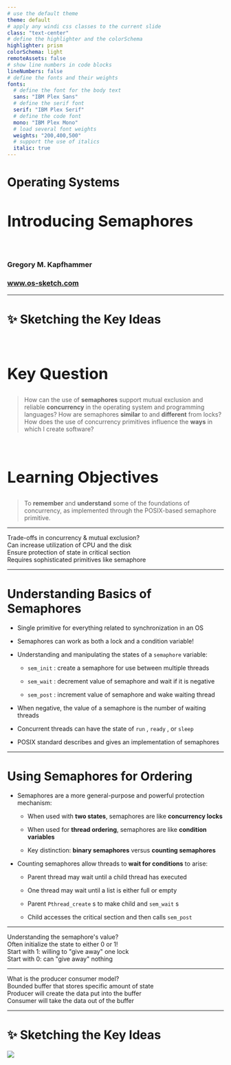 ```yaml
---
# use the default theme
theme: default
# apply any windi css classes to the current slide
class: "text-center"
# define the highlighter and the colorSchema
highlighter: prism
colorSchema: light
remoteAssets: false
# show line numbers in code blocks
lineNumbers: false
# define the fonts and their weights
fonts:
  # define the font for the body text
  sans: "IBM Plex Sans"
  # define the serif font
  serif: "IBM Plex Serif"
  # define the code font
  mono: "IBM Plex Mono"
  # load several font weights
  weights: "200,400,500"
  # support the use of italics
  italic: true
---
```


[//]: # "Slide Start {{{"

# Operating Systems

## Introducing Semaphores

<div class="container my-5">
  &nbsp;
</div>

### Gregory M. Kapfhammer

### www.os-sketch.com

[//]: # "Slide End }}}"

---

[//]: # "Slide Start {{{"

# ✨ Sketching the Key Ideas

<style>
  h1 {
    @apply mb-0 -mt-1;
  }
  h2 {
    font-size: 36px;
    @apply text-red-600 mb-4;
  }
</style>

<br>

<div v-click>

## Key Question

> How can the use of **semaphores** support mutual exclusion and reliable
> **concurrency** in the operating system and programming languages? How are
> semaphores **similar** to and **different** from locks? How does the use of
> concurrency primitives influence the **ways** in which I create software?

</div>

<br>

<div v-click>

## Learning Objectives

> To **remember** and **understand** some of the foundations of concurrency,
> as implemented through the POSIX-based semaphore primitive.

</div>

[//]: # "Slide End }}}"

---

[//]: # "Slide Start {{{"

<div class="flex row">

<div class="text-7xl text-red-600 font-bold mt-5 ml-4 mb-4">
Trade-offs in concurrency & mutual exclusion?
</div>

</div>

<div v-click>

<div class="flex row">

<mdi-diamond class="text-6xl ml-8 mt-6 text-blue-600" />

<div class="text-3xl font-bold mt-10 ml-4">
Can increase utilization of CPU and the disk
</div>

</div>

</div>

<div v-click>

<div class="flex row">

<mdi-diamond class="text-6xl ml-8 mt-6 text-blue-600" />

<div class="text-3xl font-bold mt-10 ml-4">
Ensure protection of state in critical section
</div>

</div>

</div>

<div v-click>

<div class="flex row">

<mdi-diamond class="text-6xl ml-8 mt-6 text-blue-600" />

<div class="text-3xl font-bold mt-10 ml-4">
Requires sophisticated primitives like semaphore
</div>

</div>

</div>

[//]: # "Slide End }}}"

---

[//]: # "Slide Start {{{"

# Understanding Basics of Semaphores

<v-clicks>

- Single primitive for everything related to synchronization in an OS

- Semaphores can work as both a lock and a condition variable!

- Understanding and manipulating the states of a `semaphore` variable:

  - `sem_init` : create a semaphore for use between multiple threads

  - `sem_wait` : decrement value of semaphore and wait if it is negative

  - `sem_post` : increment value of semaphore and wake waiting thread

- When negative, the value of a semaphore is the number of waiting threads

- Concurrent threads can have the state of `run` , `ready` , or `sleep`

- POSIX standard describes and gives an implementation of semaphores

</v-clicks>

[//]: # "Slide End }}}"

---

[//]: # "Slide Start {{{"

# Using Semaphores for Ordering

<v-clicks>

- Semaphores are a more general-purpose and powerful protection mechanism:

  - When used with **two states**, semaphores are like **concurrency locks**

  - When used for **thread ordering**, semaphores are like **condition variables**

  - Key distinction: **binary semaphores** versus **counting semaphores**

- Counting semaphores allow threads to **wait for conditions** to arise:

  - Parent thread may wait until a child thread has executed

  - One thread may wait until a list is either full or empty

  - Parent `Pthread_create` s to make child and `sem_wait` s

  - Child accesses the critical section and then calls `sem_post`

</v-clicks>

[//]: # "Slide End }}}"

---

[//]: # "Slide Start {{{"

<div class="flex row">

<div class="text-7xl text-red-600 font-bold mt-5 ml-4 mb-4">
Understanding the semaphore's value?
</div>

</div>

<div v-click>

<div class="flex row">

<mdi-tooltip-check class="text-6xl ml-8 mt-6 text-blue-600" />

<div class="text-3xl font-bold mt-10 ml-4">
Often initialize the state to either 0 or 1!
</div>

</div>

</div>

<div v-click>

<div class="flex row">

<mdi-tooltip-check class="text-6xl ml-8 mt-6 text-blue-600" />

<div class="text-3xl font-bold mt-10 ml-4">
Start with 1: willing to "give away" one lock
</div>

</div>

</div>

<div v-click>

<div class="flex row">

<mdi-tooltip-check class="text-6xl ml-8 mt-6 text-blue-600" />

<div class="text-3xl font-bold mt-10 ml-4">
Start with 0: can "give away" nothing
</div>

</div>

</div>

[//]: # "Slide End }}}"

---

[//]: # "Slide Start {{{"

<div class="flex row">

<div class="text-7xl text-red-600 font-bold mt-5 ml-4 mb-4">
What is the producer consumer model?
</div>

</div>

<div v-click>

<div class="flex row">

<uim-grid class="text-6xl ml-8 mt-6 text-blue-600" />

<div class="text-3xl font-bold mt-10 ml-4">
Bounded buffer that stores specific amount of state
</div>

</div>

</div>

<div v-click>

<div class="flex row">

<uim-grid class="text-6xl ml-8 mt-6 text-blue-600" />

<div class="text-3xl font-bold mt-10 ml-4">
Producer will create the data put into the buffer
</div>

</div>

</div>

<div v-click>

<div class="flex row">

<uim-grid class="text-6xl ml-8 mt-6 text-blue-600" />

<div class="text-3xl font-bold mt-10 ml-4">
Consumer will take the data out of the buffer
</div>

</div>

</div>

[//]: # "Slide End }}}"

---

[//]: # "Slide Start {{{"

# ✨ Sketching the Key Ideas

<img src="/os-sketch-semaphores-introduction.svg" class="ml-5 mt-8 h-105" />

[//]: # "Slide End }}}"
